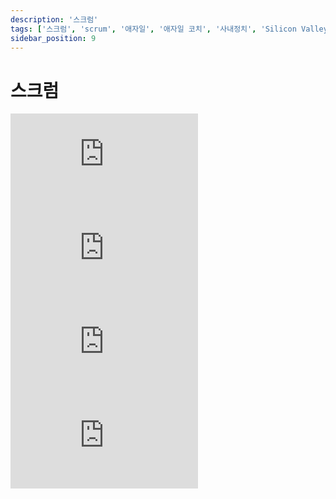 ```yaml
---
description: '스크럼'
tags: ['스크럼', 'scrum', '애자일', '애자일 코치', '사내정치', 'Silicon Valley']
sidebar_position: 9
---
```


# 스크럼

<iframe class="codepen" src="https://www.youtube.com/embed/Ps4nSgyieIw" title="Silicon Valley - 'Scrum'" frameborder="0" allow="accelerometer; autoplay; clipboard-write; encrypted-media; gyroscope; picture-in-picture; web-share" allowfullscreen></iframe>

<iframe class="codepen" src="https://www.youtube.com/embed/bB340S0tGf8" title="Interview with an Agile Coach - Sprint1" frameborder="0" allow="accelerometer; autoplay; clipboard-write; encrypted-media; gyroscope; picture-in-picture; web-share" allowfullscreen></iframe>

<iframe class="codepen" src="https://www.youtube.com/embed/A-H-xZ5ZXgo" title="Interview with an Agile Coach - Sprint2" frameborder="0" allow="accelerometer; autoplay; clipboard-write; encrypted-media; gyroscope; picture-in-picture; web-share" allowfullscreen></iframe>

<iframe class="codepen" src="https://www.youtube.com/embed/GGbsgs611MM" title="Shit Bad Scrum Masters Say" frameborder="0" allow="accelerometer; autoplay; clipboard-write; encrypted-media; gyroscope; picture-in-picture; web-share" allowfullscreen></iframe>
